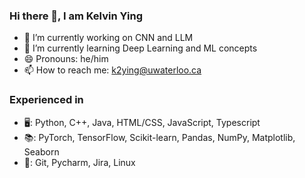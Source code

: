 ### Hi there 👋, I am Kelvin Ying
- 🔭 I’m currently working on CNN and LLM
- 🌱 I’m currently learning Deep Learning and ML concepts
- 😄 Pronouns: he/him
- 📫 How to reach me: k2ying@uwaterloo.ca

### Experienced in
- 🖥️: Python, C++, Java, HTML/CSS, JavaScript, Typescript
- 📚: PyTorch, TensorFlow, Scikit-learn, Pandas, NumPy, Matplotlib, Seaborn
- 🧰: Git, Pycharm, Jira, Linux

<!--
**KelvYing/KelvYing** is a ✨ _special_ ✨ repository because its `README.md` (this file) appears on your GitHub profile.

Here are some ideas to get you started:


- 👯 I’m looking to collaborate on ...
- 🤔 I’m looking for help with ...
- 💬 Ask me about ...


- ⚡ Fun fact: ...
-->
